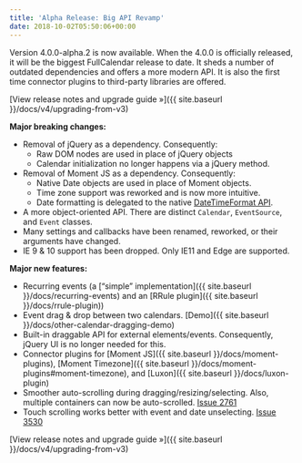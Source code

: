 ```yaml
---
title: 'Alpha Release: Big API Revamp'
date: 2018-10-02T05:50:06+00:00
---
```


Version 4.0.0-alpha.2 is now available. When the 4.0.0 is officially released, it will be the biggest FullCalendar release to date. It sheds a number of outdated dependencies and offers a more modern API. It is also the first time connector plugins to third-party libraries are offered.

[View release notes and upgrade guide »]({{ site.baseurl }}/docs/v4/upgrading-from-v3)

**Major breaking changes:**

* Removal of jQuery as a dependency. Consequently:
    * Raw DOM nodes are used in place of jQuery objects
    * Calendar initialization no longer happens via a jQuery method.
* Removal of Moment JS as a dependency. Consequently:
    * Native Date objects are used in place of Moment objects.
    * Time zone support was reworked and is now more intuitive.
    * Date formatting is delegated to the native [DateTimeFormat API](https://developer.mozilla.org/en-US/docs/Web/JavaScript/Reference/Global_Objects/DateTimeFormat).
* A more object-oriented API. There are distinct <code class="highlighter-rouge">Calendar</code>, <code class="highlighter-rouge">EventSource</code>, and <code class="highlighter-rouge">Event</code> classes.
* Many settings and callbacks have been renamed, reworked, or their arguments have changed.
* IE 9 & 10 support has been dropped. Only IE11 and Edge are supported.

**Major new features:**

* Recurring events (a [“simple” implementation]({{ site.baseurl }}/docs/recurring-events) and an [RRule plugin]({{ site.baseurl }}/docs/rrule-plugin))
* Event drag & drop between two calendars. [Demo]({{ site.baseurl }}/docs/other-calendar-dragging-demo)
* Built-in draggable API for external elements/events. Consequently, jQuery UI is no longer needed for this.
* Connector plugins for [Moment JS]({{ site.baseurl }}/docs/moment-plugins), [Moment Timezone]({{ site.baseurl }}/docs/moment-plugins#moment-timezone), and [Luxon]({{ site.baseurl }}/docs/luxon-plugin)
* Smoother auto-scrolling during dragging/resizing/selecting. Also, multiple containers can now be auto-scrolled. [Issue 2761](https://github.com/fullcalendar/fullcalendar/issues/2761)
* Touch scrolling works better with event and date unselecting. [Issue 3530](https://github.com/fullcalendar/fullcalendar/issues/3530)

[View release notes and upgrade guide »]({{ site.baseurl }}/docs/v4/upgrading-from-v3)
